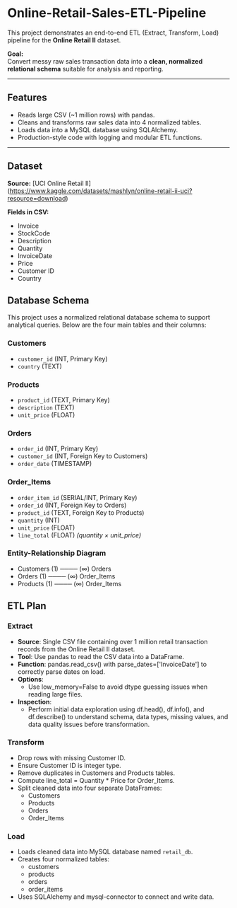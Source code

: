 # Online-Retail-Sales-ETL-Pipeline

This project demonstrates an end-to-end ETL (Extract, Transform, Load) pipeline for the **Online Retail II** dataset.

**Goal:**  
Convert messy raw sales transaction data into a **clean, normalized relational schema** suitable for analysis and reporting.

---

## Features
- Reads large CSV (~1 million rows) with pandas.
- Cleans and transforms raw sales data into 4 normalized tables.
- Loads data into a MySQL database using SQLAlchemy.
- Production-style code with logging and modular ETL functions.

---

## Dataset
**Source:** [UCI Online Retail II] (https://www.kaggle.com/datasets/mashlyn/online-retail-ii-uci?resource=download)

**Fields in CSV:**  
- Invoice
- StockCode
- Description
- Quantity
- InvoiceDate
- Price
- Customer ID
- Country


## Database Schema

This project uses a normalized relational database schema to support analytical queries. Below are the four main tables and their columns:

### Customers
- `customer_id` (INT, Primary Key)
- `country` (TEXT)

### Products
- `product_id` (TEXT, Primary Key)
- `description` (TEXT)
- `unit_price` (FLOAT)

### Orders
- `order_id` (INT, Primary Key)
- `customer_id` (INT, Foreign Key to Customers)
- `order_date` (TIMESTAMP)

### Order_Items
- `order_item_id` (SERIAL/INT, Primary Key)
- `order_id` (INT, Foreign Key to Orders)
- `product_id` (TEXT, Foreign Key to Products)
- `quantity` (INT)
- `unit_price` (FLOAT)
- `line_total` (FLOAT) *(quantity × unit_price)*

### Entity-Relationship Diagram
- Customers (1) ──── (∞) Orders
- Orders (1) ──── (∞) Order_Items
- Products (1) ──── (∞) Order_Items




## ETL Plan

### Extract
- **Source**: Single CSV file containing over 1 million retail transaction records from the Online Retail II dataset.
- **Tool**: Use pandas to read the CSV data into a DataFrame.
- **Function**: pandas.read_csv() with parse_dates=['InvoiceDate'] to correctly parse dates on load.
- **Options**:
  - Use low_memory=False to avoid dtype guessing issues when reading large files.
- **Inspection**:
  - Perform initial data exploration using df.head(), df.info(), and df.describe() to understand schema, data types, missing values, and data quality issues before transformation.


### Transform

- Drop rows with missing Customer ID.
- Ensure Customer ID is integer type.
- Remove duplicates in Customers and Products tables.
- Compute line_total = Quantity * Price for Order_Items.
- Split cleaned data into four separate DataFrames:
  - Customers
  - Products
  - Orders
  - Order_Items

### Load
- Loads cleaned data into MySQL database named `retail_db`.
- Creates four normalized tables:
  - customers
  - products
  - orders
  - order_items
- Uses SQLAlchemy and mysql-connector to connect and write data.
